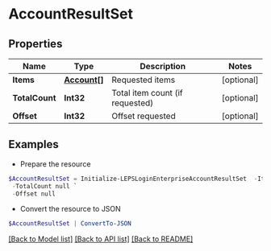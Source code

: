 # AccountResultSet
## Properties

Name | Type | Description | Notes
------------ | ------------- | ------------- | -------------
**Items** | [**Account[]**](Account.md) | Requested items | [optional] 
**TotalCount** | **Int32** | Total item count (if requested) | [optional] 
**Offset** | **Int32** | Offset requested | [optional] 

## Examples

- Prepare the resource
```powershell
$AccountResultSet = Initialize-LEPSLoginEnterpriseAccountResultSet  -Items null `
 -TotalCount null `
 -Offset null
```

- Convert the resource to JSON
```powershell
$AccountResultSet | ConvertTo-JSON
```

[[Back to Model list]](../README.md#documentation-for-models) [[Back to API list]](../README.md#documentation-for-api-endpoints) [[Back to README]](../README.md)

